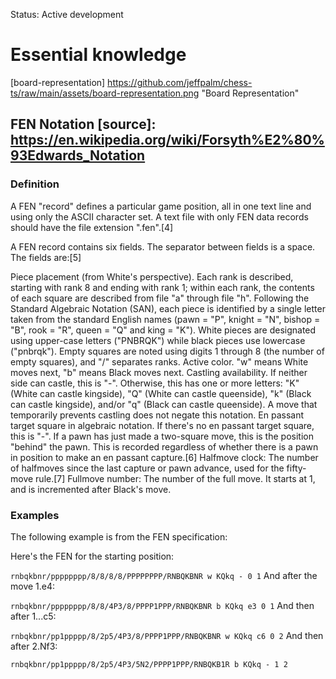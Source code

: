 Status: Active development

# Essential knowledge

[board-representation] https://github.com/jeffpalm/chess-ts/raw/main/assets/board-representation.png "Board Representation"

## FEN Notation [source]: https://en.wikipedia.org/wiki/Forsyth%E2%80%93Edwards_Notation
### Definition
A FEN "record" defines a particular game position, all in one text line and using only the ASCII character set. A text file with only FEN data records should have the file extension ".fen".[4]

A FEN record contains six fields. The separator between fields is a space. The fields are:[5]

Piece placement (from White's perspective). Each rank is described, starting with rank 8 and ending with rank 1; within each rank, the contents of each square are described from file "a" through file "h". Following the Standard Algebraic Notation (SAN), each piece is identified by a single letter taken from the standard English names (pawn = "P", knight = "N", bishop = "B", rook = "R", queen = "Q" and king = "K"). White pieces are designated using upper-case letters ("PNBRQK") while black pieces use lowercase ("pnbrqk"). Empty squares are noted using digits 1 through 8 (the number of empty squares), and "/" separates ranks.
Active color. "w" means White moves next, "b" means Black moves next.
Castling availability. If neither side can castle, this is "-". Otherwise, this has one or more letters: "K" (White can castle kingside), "Q" (White can castle queenside), "k" (Black can castle kingside), and/or "q" (Black can castle queenside). A move that temporarily prevents castling does not negate this notation.
En passant target square in algebraic notation. If there's no en passant target square, this is "-". If a pawn has just made a two-square move, this is the position "behind" the pawn. This is recorded regardless of whether there is a pawn in position to make an en passant capture.[6]
Halfmove clock: The number of halfmoves since the last capture or pawn advance, used for the fifty-move rule.[7]
Fullmove number: The number of the full move. It starts at 1, and is incremented after Black's move.
### Examples
The following example is from the FEN specification:

Here's the FEN for the starting position:

```rnbqkbnr/pppppppp/8/8/8/8/PPPPPPPP/RNBQKBNR w KQkq - 0 1```
And after the move 1.e4:

```rnbqkbnr/pppppppp/8/8/4P3/8/PPPP1PPP/RNBQKBNR b KQkq e3 0 1```
And then after 1...c5:

```rnbqkbnr/pp1ppppp/8/2p5/4P3/8/PPPP1PPP/RNBQKBNR w KQkq c6 0 2```
And then after 2.Nf3:

```rnbqkbnr/pp1ppppp/8/2p5/4P3/5N2/PPPP1PPP/RNBQKB1R b KQkq - 1 2```